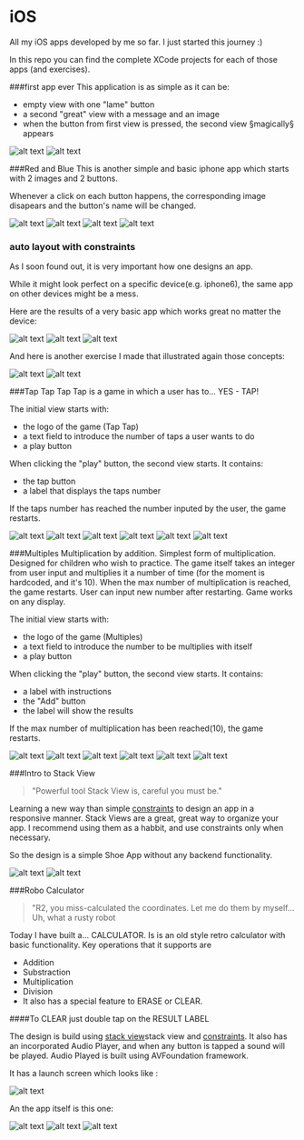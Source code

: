 # iOS

All my iOS apps developed by me so far. I just started this journey :)

In this repo you can find the complete XCode projects for each of those apps (and exercises).

###first app ever
This application is as simple as it can be:
- empty view with one "lame" button
- a second "great" view with a message and an image
- when the button from first view is pressed, the second view §magically§ appears 

![alt text](./Previews/firstApp_1.png "initial view")
![alt text](./Previews/firstApp_2.png "second view")



###Red and Blue
This is another simple and basic iphone app which starts with 2 images and 2 buttons.

Whenever a click on each button happens, the corresponding image disapears and the button's name will be changed.


![alt text](./Previews/redAndBlue_1.png "Game starts")
![alt text](./Previews/redAndBlue_2.png "Red is hidden view")
![alt text](./Previews/redAndBlue_3.png "Both bombs are hidden")
![alt text](./Previews/redAndBlue_4.png "Blue is hidden")



### <a name="constraints"></a>auto layout with <b>constraints</b>
As I soon found out, it is very important how one designs an app.

While it might look perfect on a specific device(e.g. iphone6), the same app on other devices might be a mess.

Here are the results of a very basic app which works great no matter the device:



![alt text](./Previews/auto_layout_4.7inch.png "iphone 6")
![alt text](./Previews/auto_layout_4inch.png "iphone 5")
![alt text](./Previews/auto_layout_ipad_air.png "ipad air")



And here is another exercise I made that illustrated again those concepts:


![alt text](./Previews/auto_layout_ip6.png "iphone 6")
![alt text](./Previews/auto_layout_ipad_retina.png "ipad_retina ")


###Tap Tap
Tap Tap is a game in which a user has to... YES - TAP! 

The initial view starts with:
- the logo of the game (Tap Tap)
- a text field to introduce the number of taps a user wants to do
- a play button

When clicking the "play" button, the second view starts. It contains:
- the tap button
- a label that displays the taps number

If the taps number has reached the number inputed by the user, the game restarts.


![alt text](./Previews/tap_tap_1.png "Welcome view")
![alt text](./Previews/tap_tap_2.png "User inputs tap number")
![alt text](./Previews/tap_tap_3.png "Game starts")
![alt text](./Previews/tap_tap_4.png "Taps are counted")
![alt text](./Previews/tap_tap_6.png "Last tap that can be seen before restarting")
![alt text](./Previews/tap_tap_1.png "Game restarts")


###Multiples
Multiplication by addition. Simplest form of multiplication. Designed for children who wish to practice.
The game itself takes an integer from user input and multiplies it a number of time (for the moment is hardcoded, and it's 10).
When the max number of multiplication is reached, the game restarts. User can input new number after restarting.
Game works on any display.


The initial view starts with:
- the logo of the game (Multiples)
- a text field to introduce the number to be multiplies with itself
- a play button

When clicking the "play" button, the second view starts. It contains:
- a label with instructions
- the "Add" button
- the label will show the results 

If the max number of multiplication has been reached(10), the game restarts.


![alt text](./Previews/Multiples1.png "Welcome view")
![alt text](./Previews/Multiples2.png "User inputs tap number")
![alt text](./Previews/Multiples3.png "Game starts")
![alt text](./Previews/Multiples4.png "First multiplication for 7")
![alt text](./Previews/Multiples6.png "Last result that can be seen before restarting")
![alt text](./Previews/Multiples1.png "Game restarts")


###<a name="stackView"></a>Intro to Stack View
>"Powerful tool Stack View is, careful you must be."

Learning a new way than simple [constraints](#constraints) to design an app in a responsive manner.
Stack Views are a great, great way to organize your app. I recommend using them as a habbit, and use constraints only when necessary.

So the design is a simple Shoe App without any backend functionality.

![alt text](./Previews/Intro_Stack_View1.png "Portrait")
![alt text](./Previews/Intro_Stack_View2.png "Landscape")


###Robo Calculator
>"R2, you miss-calculated the coordinates. Let me do them by myself... Uh, what a rusty robot

Today I have built a... CALCULATOR. Is is an old style retro calculator with basic functionality.
Key operations that it supports are
- Addition
- Substraction
- Multiplication
- Division
- It also has a special feature to ERASE or CLEAR.

####To CLEAR just double tap on the RESULT LABEL

The design is build using [stack view](#stackView)stack view and [constraints](#constraints).
It also has an incorporated Audio Player, and when any button is tapped a sound will be played.
Audio Played is built using AVFoundation framework.

It has a launch screen which looks like : 

![alt text](./Previews/Robo_calc1.png "Launch Screen")

An the app itself is this one: 

![alt text](./Previews/Robo_calc2.png "Initial view")
![alt text](./Previews/Robo_calc3.png "App in-play")
![alt text](./Previews/Robo_calc4.png "Portrait")





